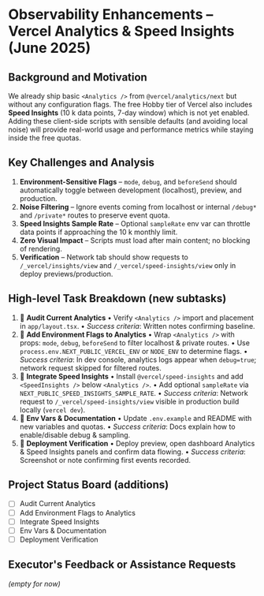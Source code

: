 # Observability Enhancements – Vercel Analytics & Speed Insights (June 2025)

## Background and Motivation
We already ship basic `<Analytics />` from `@vercel/analytics/next` but without any configuration flags.  The free Hobby tier of Vercel also includes **Speed Insights** (10 k data points, 7-day window) which is not yet enabled.  Adding these client-side scripts with sensible defaults (and avoiding local noise) will provide real-world usage and performance metrics while staying inside the free quotas.

## Key Challenges and Analysis
1. **Environment-Sensitive Flags** – `mode`, `debug`, and `beforeSend` should automatically toggle between development (localhost), preview, and production.
2. **Noise Filtering** – Ignore events coming from localhost or internal `/debug*` and `/private*` routes to preserve event quota.
3. **Speed Insights Sample Rate** – Optional `sampleRate` env var can throttle data points if approaching the 10 k monthly limit.
4. **Zero Visual Impact** – Scripts must load after main content; no blocking of rendering.
5. **Verification** – Network tab should show requests to `/_vercel/insights/view` and `/_vercel/speed-insights/view` only in deploy previews/production.

## High-level Task Breakdown (new subtasks)
1. 🔄 **Audit Current Analytics**
   • Verify `<Analytics />` import and placement in `app/layout.tsx`.
   • _Success criteria_: Written notes confirming baseline.
2. 🔄 **Add Environment Flags to Analytics**
   • Wrap `<Analytics />` with props: `mode`, `debug`, `beforeSend` to filter localhost & private routes.
   • Use `process.env.NEXT_PUBLIC_VERCEL_ENV` or `NODE_ENV` to determine flags.
   • _Success criteria_: In dev console, analytics logs appear when `debug=true`; network request skipped for filtered routes.
3. 🔄 **Integrate Speed Insights**
   • Install `@vercel/speed-insights` and add `<SpeedInsights />` below `<Analytics />`.
   • Add optional `sampleRate` via `NEXT_PUBLIC_SPEED_INSIGHTS_SAMPLE_RATE`.
   • _Success criteria_: Network request to `/_vercel/speed-insights/view` visible in production build locally (`vercel dev`).
4. 🔄 **Env Vars & Documentation**
   • Update `.env.example` and README with new variables and quotas.
   • _Success criteria_: Docs explain how to enable/disable debug & sampling.
5. 🔄 **Deployment Verification**
   • Deploy preview, open dashboard Analytics & Speed Insights panels and confirm data flowing.
   • _Success criteria_: Screenshot or note confirming first events recorded.

## Project Status Board (additions)
- [ ] Audit Current Analytics
- [ ] Add Environment Flags to Analytics
- [ ] Integrate Speed Insights
- [ ] Env Vars & Documentation
- [ ] Deployment Verification

## Executor's Feedback or Assistance Requests
_(empty for now)_ 